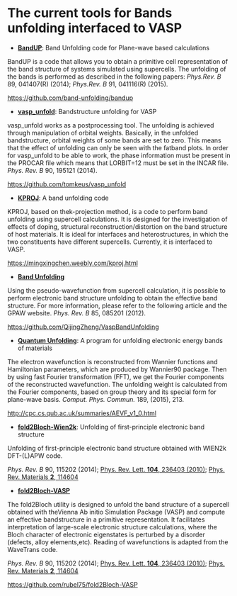 # The current tools for Bands unfolding interfaced to VASP

- [**BandUP**](http://www.ifm.liu.se/theomod/compphys/band-unfolding/): Band Unfolding code for Plane-wave based calculations

BandUP is a code that allows you to obtain a primitive cell representation of the band structure of systems simulated using supercells. The unfolding of the bands is performed as described in the following papers: *Phys.Rev. B* 89, 041407(R) (2014); *Phys.Rev. B* 91, 041116(R) (2015).

https://github.com/band-unfolding/bandup

- [**vasp_unfold**](https://github.com/tomkeus/vasp_unfold): Bandstructure unfolding for VASP

vasp_unfold works as a postprocessing tool. The unfolding is achieved through manipulation of orbital weights. Basically, in the unfolded bandstructure, orbital weights of some bands are set to zero. This means that the effect of unfolding can only be seen with the fatband plots. In order for vasp_unfold to be able to work, the phase information must be present in the PROCAR file which means that LORBIT=12 must be set in the INCAR file. *Phys. Rev. B* 90, 195121 (2014).

https://github.com/tomkeus/vasp_unfold

- [**KPROJ**](https://mingxingchen.weebly.com/kproj.html): A band unfolding code

KPROJ, based on thek-projection method, is a code to perform band unfolding using supercell calculations. It is designed for the investigation of effects of doping, structural reconstruction/distortion on the band structure of host materials. It is ideal for interfaces and heterostructures, in which the two constituents have different supercells. Currently, it is interfaced to VASP.

https://mingxingchen.weebly.com/kproj.html

- [**Band Unfolding**](https://github.com/QijingZheng/VaspBandUnfolding)

Using the pseudo-wavefunction from supercell calculation, it is possible to perform electronic band structure unfolding to obtain the effective band structure. For more information, please refer to the following article and the GPAW website. *Phys. Rev. B* 85, 085201 (2012).

https://github.com/QijingZheng/VaspBandUnfolding

- [**Quantum Unfolding**](http://cpc.cs.qub.ac.uk/summaries/AEVF_v1_0.html): A program for unfolding electronic energy bands of materials

The electron wavefunction is reconstructed from Wannier functions and Hamiltonian parameters, which are produced by Wannier90 package. Then by using fast Fourier transformation (FFT), we get the Fourier components of the reconstructed wavefunction. The unfolding weight is calculated from the Fourier components, based on group theory and its special form for plane-wave basis. *Comput. Phys. Commun.* 189, (2015), 213.

http://cpc.cs.qub.ac.uk/summaries/AEVF_v1_0.html

- [**fold2Bloch-Wien2k**](https://github.com/rubel75/fold2Bloch-Wien2k/wiki): Unfolding of first-principle electronic band structure

Unfolding of first-principle electronic band structure obtained with WIEN2k DFT-(L)APW code.

*Phys. Rev. B* 90, 115202 (2014); [Phys. Rev. Lett. **104**, 236403 (2010)](https://journals.aps.org/prl/abstract/10.1103/PhysRevLett.104.236403); [Phys. Rev. Materials **2**, 114604](https://doi.org/10.1103/PhysRevMaterials.2.114604)

- [**fold2Bloch-VASP**](https://github.com/rubel75/fold2Bloch-VASP)

The fold2Bloch utility is designed to unfold the band structure of a supercell obtained with theVienna Ab initio Simulation Package (VASP) and compute an effective bandstructure in a primitive representation. It facilitates interpretation of large-scale electronic structure calculations, where the Bloch character of electronic eigenstates is perturbed by a disorder (defects, alloy elements,etc). Reading of wavefunctions is adapted from the WaveTrans code. 

*Phys. Rev. B* 90, 115202 (2014); [Phys. Rev. Lett. **104**, 236403 (2010)](https://journals.aps.org/prl/abstract/10.1103/PhysRevLett.104.236403); [Phys. Rev. Materials **2**, 114604](https://doi.org/10.1103/PhysRevMaterials.2.114604)

https://github.com/rubel75/fold2Bloch-VASP